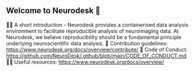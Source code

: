 ## Welcome to Neurodesk 👋

🙋‍♀️ A short introduction - Neurodesk provides a containerised data analysis environment to facilitate reproducible analysis of neuroimaging data. At Neurodesk, we believe reproducibility should be a fundamental principle underlying neuroscientific data analysis.
🌈 Contribution guidelines: https://www.neurodesk.org/docs/overview/contribute/
📝 Code of Conduct: https://github.com/NeuroDesk/.github/blob/main/CODE_OF_CONDUCT.md
👩‍💻 Useful resources: https://www.neurodesk.org/docs/overview/
